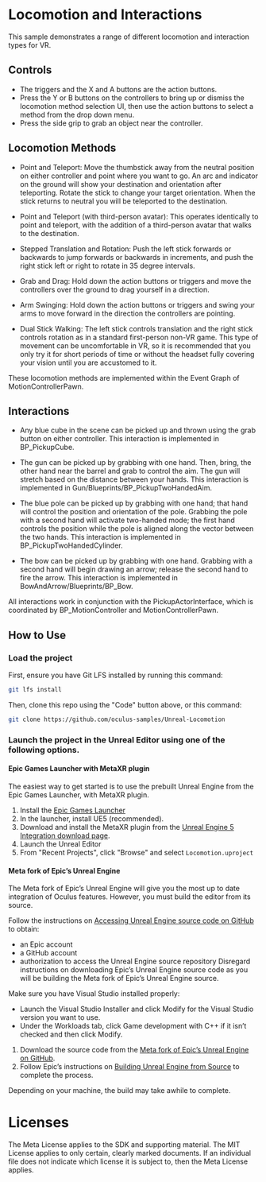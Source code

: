 # Locomotion and Interactions

This sample demonstrates a range of different locomotion and interaction types for VR.

## Controls

- The triggers and the X and A buttons are the action buttons.
- Press the Y or B buttons on the controllers to bring up or dismiss the locomotion method selection UI, then use the action buttons to select a method from the drop down menu.
- Press the side grip to grab an object near the controller.

## Locomotion Methods

- Point and Teleport: Move the thumbstick away from the neutral position on either controller and point where you want to go. An arc and indicator on the ground will show your destination and orientation after teleporting. Rotate the stick to change your target orientation.
When the stick returns to neutral you will be teleported to the destination.

- Point and Teleport (with third-person avatar): This operates identically to point and teleport, with the addition of a third-person avatar that walks to the destination.

- Stepped Translation and Rotation: Push the left stick forwards or backwards to jump forwards or backwards in increments, and push the right stick left or right to rotate in 35 degree intervals.

- Grab and Drag: Hold down the action buttons or triggers and move the controllers over the ground to drag yourself in a direction.

- Arm Swinging: Hold down the action buttons or triggers and swing your arms to move forward in the direction the controllers are pointing.

- Dual Stick Walking: The left stick controls translation and the right stick controls rotation as in a standard first-person non-VR game. This type of movement can be uncomfortable in VR, so it is recommended that you only try it for short periods of time or without the headset fully covering your vision until you are accustomed to it.

These locomotion methods are implemented within the Event Graph of MotionControllerPawn.

## Interactions

- Any blue cube in the scene can be picked up and thrown using the grab button on either controller. This interaction is implemented in BP_PickupCube.

- The gun can be picked up by grabbing with one hand. Then, bring, the other hand near the barrel and grab to control the aim. The gun will stretch based on the distance between your hands. This interaction is implemented in Gun/Blueprints/BP_PickupTwoHandedAim.

- The blue pole can be picked up by grabbing with one hand; that hand will control the position and orientation of the pole. Grabbing the pole with a second hand will activate two-handed mode; the first hand controls the position while the pole is aligned along the vector between the two hands. This interaction is implemented in BP_PickupTwoHandedCylinder.

- The bow can be picked up by grabbing with one hand. Grabbing with a second hand will begin drawing an arrow; release the second hand to fire the arrow. This interaction is implemented in BowAndArrow/Blueprints/BP_Bow.

All interactions work in conjunction with the PickupActorInterface, which is coordinated by BP_MotionController and MotionControllerPawn.

## How to Use

### Load the project

First, ensure you have Git LFS installed by running this command:
```sh
git lfs install
```

Then, clone this repo using the "Code" button above, or this command:
```sh
git clone https://github.com/oculus-samples/Unreal-Locomotion
```

### Launch the project in the Unreal Editor using one of the following options.

#### Epic Games Launcher with MetaXR plugin

The easiest way to get started is to use the prebuilt Unreal Engine from the Epic Games Launcher, with MetaXR plugin.

1. Install the [Epic Games Launcher](https://www.epicgames.com/store/en-US/download)
2. In the launcher, install UE5 (recommended).
3. Download and install the MetaXR plugin from the [Unreal Engine 5 Integration download page](https://developer.oculus.com/downloads/package/unreal-engine-5-integration).
3. Launch the Unreal Editor
4. From "Recent Projects", click "Browse" and select `Locomotion.uproject`

#### Meta fork of Epic’s Unreal Engine

The Meta fork of Epic’s Unreal Engine will give you the most up to date integration of Oculus features. However, you must build the editor from its source.

Follow the instructions on [Accessing Unreal Engine source code on GitHub](https://www.unrealengine.com/en-US/ue-on-github) to obtain:
- an Epic account
- a GitHub account
- authorization to access the Unreal Engine source repository
Disregard instructions on downloading Epic’s Unreal Engine source code as you will be building the Meta fork of Epic’s Unreal Engine source.

Make sure you have Visual Studio installed properly:
- Launch the Visual Studio Installer and click Modify for the Visual Studio version you want to use.
- Under the Workloads tab, click Game development with C++ if it isn’t checked and then click Modify.

1. Download the source code from the [Meta fork of Epic’s Unreal Engine on GitHub](https://github.com/Oculus-VR/UnrealEngine).
2. Follow Epic’s instructions on [Building Unreal Engine from Source](https://docs.unrealengine.com/5.2/en-US/building-unreal-engine-from-source/) to complete the process.

Depending on your machine, the build may take awhile to complete.

# Licenses
The Meta License applies to the SDK and supporting material. The MIT License applies to only certain, clearly marked documents. If an individual file does not indicate which license it is subject to, then the Meta License applies.
